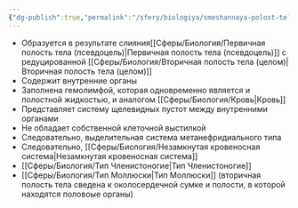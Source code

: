 ```yaml
---
{"dg-publish":true,"permalink":"/sfery/biologiya/smeshannaya-polost-tela-miksoczel/","tags":["Зоология"]}
---
```


- Образуется в результате слияния[[Сферы/Биология/Первичная полость тела (псевдоцель)\|Первичная полость тела (псевдоцель)]] с редуцированной [[Сферы/Биология/Вторичная полость тела (целом)\|Вторичная полость тела (целом)]]
- Содержит внутренние органы
- Заполнена гемолимфой, которая одновременно является и полостной жидкостью, и аналогом [[Сферы/Биология/Кровь\|Кровь]]
- Представляет систему щелевидных пустот между внутренними органами
- Не обладает собственной клеточной выстилкой
- Следовательно, выделительная система метанефридиального типа
- Следовательно, [[Сферы/Биология/Незамкнутая кровеносная система\|Незамкнутая кровеносная система]]
- [[Сферы/Биология/Тип Членистоногие\|Тип Членистоногие]]
- [[Сферы/Биология/Тип Моллюски\|Тип Моллюски]] (вторичная полость тела сведена к околосердечной сумке и полости, в которой находятся половоые органы)